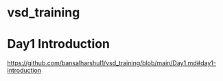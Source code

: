 # vsd_training

# Day1 Introduction 
https://github.com/bansalharshul1/vsd_training/blob/main/Day1.md#day1-introduction



















